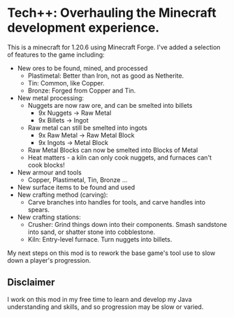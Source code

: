 # Tech++: Overhauling the Minecraft development experience.

This is a minecraft for 1.20.6 using Minecraft Forge.
I've added a selection of features to the game including:
- New ores to be found, mined, and processed
  - Plastimetal: Better than Iron, not as good as Netherite.
  - Tin: Common, like Copper.
  - Bronze: Forged from Copper and Tin.
- New metal processing:
  - Nuggets are now raw ore, and can be smelted into billets
    - 9x Nuggets -> Raw Metal
    - 9x Billets -> Ingot
  - Raw metal can still be smelted into ingots
    - 9x Raw Metal -> Raw Metal Block
    - 9x Ingots -> Metal Block
  - Raw Metal Blocks can now be smelted into Blocks of Metal
  - Heat matters - a kiln can only cook nuggets, and furnaces can't cook blocks!
- New armour and tools
  - Copper, Plastimetal, Tin, Bronze ...
- New surface items to be found and used
- New crafting method (carving):
  - Carve branches into handles for tools, and carve handles into spears.
- New crafting stations:
  - Crusher: Grind things down into their components. Smash sandstone into sand, or shatter stone into cobblestone.
  - Kiln: Entry-level furnace. Turn nuggets into billets.

My next steps on this mod is to rework the base game's tool use to slow down a player's progression.

## Disclaimer
I work on this mod in my free time to learn and develop my Java understanding and skills, and so progression may be slow or varied.
